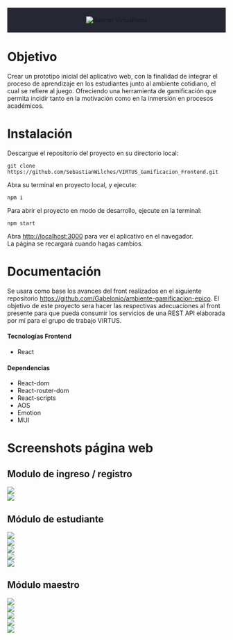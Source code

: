 <p align="center" style="padding: 20px; background: #252832">
    <img src="https://github.com/SebastianWilches/VIRTUS_Gamificacion_Frontend/blob/master/Documentacion/Banner.png" alt="Banner VirtusFront">
</p>

# Objetivo
Crear un prototipo inicial del aplicativo web, con la finalidad de integrar el proceso de aprendizaje en los estudiantes junto al ambiente cotidiano, el cual se refiere al juego. Ofreciendo una herramienta de gamificación que permita incidir tanto en la motivación como en la inmersión en procesos académicos. 

# Instalación
Descargue el repositorio del proyecto en su directorio local:
```
git clone https://github.com/SebastianWilches/VIRTUS_Gamificacion_Frontend.git
```
Abra su terminal en proyecto local, y ejecute:
```
npm i
```
Para abrir el proyecto en modo de desarrollo, ejecute en la terminal:
```
npm start
```
Abra [http://localhost:3000](http://localhost:3000) para ver el aplicativo en el navegador.\
La página se recargará cuando hagas cambios.


# Documentación
Se usara como base los avances del front realizados en el siguiente repositorio https://github.com/Gabelonio/ambiente-gamificacion-epico. El objetivo de este proyecto sera hacer las respectivas adecuaciones al front presente para que pueda consumir los servicios de una REST API elaborada por mí para el grupo de trabajo VIRTUS.

#### Tecnologías Frontend
- React
#### Dependencias
- React-dom
- React-router-dom
- React-scripts
- AOS
- Emotion
- MUI

# Screenshots página web
## Modulo de ingreso / registro
<div>
<img src="https://github.com/SebastianWilches/VIRTUS_Gamificacion_Frontend/blob/master/Documentacion/Inicio.png">
<div>
<div>
<img src="https://github.com/SebastianWilches/VIRTUS_Gamificacion_Frontend/blob/master/Documentacion/Registro.png">
<div>

## Módulo de estudiante
<div>
<img src="https://github.com/SebastianWilches/VIRTUS_Gamificacion_Frontend/blob/master/Documentacion/PerfilEstudiante.png">
<div>
<div>
<img src="https://github.com/SebastianWilches/VIRTUS_Gamificacion_Frontend/blob/master/Documentacion/ClasesEstudiante.png">
<div>
<div>
<img src="https://github.com/SebastianWilches/VIRTUS_Gamificacion_Frontend/blob/master/Documentacion/ActividadesEstudiante.png">
<div>
<div>
<img src="https://github.com/SebastianWilches/VIRTUS_Gamificacion_Frontend/blob/master/Documentacion/ActividadesEstudiante2.png">
<div>
<div>
<img src="https://github.com/SebastianWilches/VIRTUS_Gamificacion_Frontend/blob/master/Documentacion/ActividadesEstudiante3.png">
<div>

## Módulo maestro
<div>
<img src="https://github.com/SebastianWilches/VIRTUS_Gamificacion_Frontend/blob/master/Documentacion/PerfilMaestro.png">
<div>
<div>
<img src="https://github.com/SebastianWilches/VIRTUS_Gamificacion_Frontend/blob/master/Documentacion/ClasesMaestro.png">
<div>
<div>
<img src="https://github.com/SebastianWilches/VIRTUS_Gamificacion_Frontend/blob/master/Documentacion/ClasesMaestro2.png">
<div>
<div>
<img src="https://github.com/SebastianWilches/VIRTUS_Gamificacion_Frontend/blob/master/Documentacion/ActividadesMaestro.png">
<div>
<div>
<img src="https://github.com/SebastianWilches/VIRTUS_Gamificacion_Frontend/blob/master/Documentacion/ActividadesMaestro2.png">
<div>